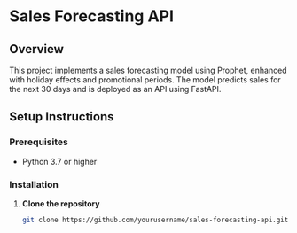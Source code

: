 # Sales Forecasting API

## Overview

This project implements a sales forecasting model using Prophet, enhanced with holiday effects and promotional periods. The model predicts sales for the next 30 days and is deployed as an API using FastAPI.

## Setup Instructions

### Prerequisites

- Python 3.7 or higher

### Installation

1. **Clone the repository**

   ```bash
   git clone https://github.com/yourusername/sales-forecasting-api.git

